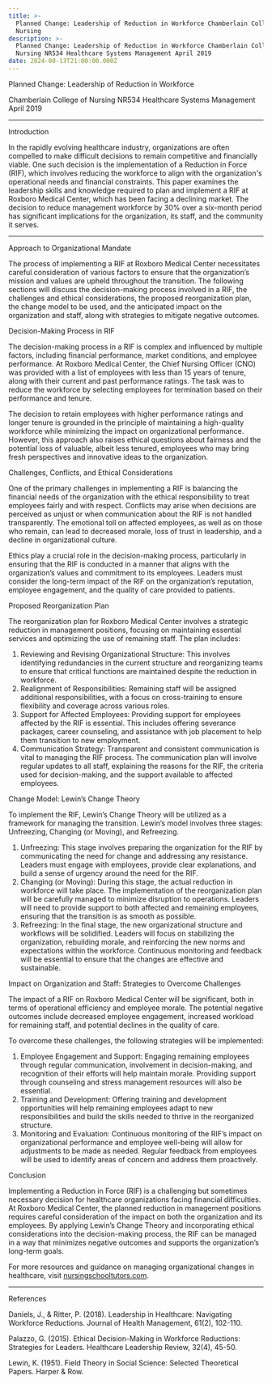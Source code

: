 ```yaml
---
title: >-
  Planned Change: Leadership of Reduction in Workforce Chamberlain College of
  Nursing
description: >-
  Planned Change: Leadership of Reduction in Workforce Chamberlain College of
  Nursing NR534 Healthcare Systems Management April 2019
date: 2024-08-13T21:00:00.000Z
---
```


Planned Change: Leadership of Reduction in Workforce

Chamberlain College of Nursing
NR534 Healthcare Systems Management
April 2019

***

Introduction

In the rapidly evolving healthcare industry, organizations are often compelled to make difficult decisions to remain competitive and financially viable. One such decision is the implementation of a Reduction in Force (RIF), which involves reducing the workforce to align with the organization's operational needs and financial constraints. This paper examines the leadership skills and knowledge required to plan and implement a RIF at Roxboro Medical Center, which has been facing a declining market. The decision to reduce management workforce by 30% over a six-month period has significant implications for the organization, its staff, and the community it serves.

***

Approach to Organizational Mandate

The process of implementing a RIF at Roxboro Medical Center necessitates careful consideration of various factors to ensure that the organization’s mission and values are upheld throughout the transition. The following sections will discuss the decision-making process involved in a RIF, the challenges and ethical considerations, the proposed reorganization plan, the change model to be used, and the anticipated impact on the organization and staff, along with strategies to mitigate negative outcomes.

Decision-Making Process in RIF

The decision-making process in a RIF is complex and influenced by multiple factors, including financial performance, market conditions, and employee performance. At Roxboro Medical Center, the Chief Nursing Officer (CNO) was provided with a list of employees with less than 15 years of tenure, along with their current and past performance ratings. The task was to reduce the workforce by selecting employees for termination based on their performance and tenure.

The decision to retain employees with higher performance ratings and longer tenure is grounded in the principle of maintaining a high-quality workforce while minimizing the impact on organizational performance. However, this approach also raises ethical questions about fairness and the potential loss of valuable, albeit less tenured, employees who may bring fresh perspectives and innovative ideas to the organization.

Challenges, Conflicts, and Ethical Considerations

One of the primary challenges in implementing a RIF is balancing the financial needs of the organization with the ethical responsibility to treat employees fairly and with respect. Conflicts may arise when decisions are perceived as unjust or when communication about the RIF is not handled transparently. The emotional toll on affected employees, as well as on those who remain, can lead to decreased morale, loss of trust in leadership, and a decline in organizational culture.

Ethics play a crucial role in the decision-making process, particularly in ensuring that the RIF is conducted in a manner that aligns with the organization’s values and commitment to its employees. Leaders must consider the long-term impact of the RIF on the organization’s reputation, employee engagement, and the quality of care provided to patients.

Proposed Reorganization Plan

The reorganization plan for Roxboro Medical Center involves a strategic reduction in management positions, focusing on maintaining essential services and optimizing the use of remaining staff. The plan includes:

1. Reviewing and Revising Organizational Structure: This involves identifying redundancies in the current structure and reorganizing teams to ensure that critical functions are maintained despite the reduction in workforce.
2. Realignment of Responsibilities: Remaining staff will be assigned additional responsibilities, with a focus on cross-training to ensure flexibility and coverage across various roles.
3. Support for Affected Employees: Providing support for employees affected by the RIF is essential. This includes offering severance packages, career counseling, and assistance with job placement to help them transition to new employment.
4. Communication Strategy: Transparent and consistent communication is vital to managing the RIF process. The communication plan will involve regular updates to all staff, explaining the reasons for the RIF, the criteria used for decision-making, and the support available to affected employees.

Change Model: Lewin’s Change Theory

To implement the RIF, Lewin’s Change Theory will be utilized as a framework for managing the transition. Lewin’s model involves three stages: Unfreezing, Changing (or Moving), and Refreezing.

1. Unfreezing: This stage involves preparing the organization for the RIF by communicating the need for change and addressing any resistance. Leaders must engage with employees, provide clear explanations, and build a sense of urgency around the need for the RIF.
2. Changing (or Moving): During this stage, the actual reduction in workforce will take place. The implementation of the reorganization plan will be carefully managed to minimize disruption to operations. Leaders will need to provide support to both affected and remaining employees, ensuring that the transition is as smooth as possible.
3. Refreezing: In the final stage, the new organizational structure and workflows will be solidified. Leaders will focus on stabilizing the organization, rebuilding morale, and reinforcing the new norms and expectations within the workforce. Continuous monitoring and feedback will be essential to ensure that the changes are effective and sustainable.

Impact on Organization and Staff: Strategies to Overcome Challenges

The impact of a RIF on Roxboro Medical Center will be significant, both in terms of operational efficiency and employee morale. The potential negative outcomes include decreased employee engagement, increased workload for remaining staff, and potential declines in the quality of care.

To overcome these challenges, the following strategies will be implemented:

1. Employee Engagement and Support: Engaging remaining employees through regular communication, involvement in decision-making, and recognition of their efforts will help maintain morale. Providing support through counseling and stress management resources will also be essential.
2. Training and Development: Offering training and development opportunities will help remaining employees adapt to new responsibilities and build the skills needed to thrive in the reorganized structure.
3. Monitoring and Evaluation: Continuous monitoring of the RIF’s impact on organizational performance and employee well-being will allow for adjustments to be made as needed. Regular feedback from employees will be used to identify areas of concern and address them proactively.

Conclusion

Implementing a Reduction in Force (RIF) is a challenging but sometimes necessary decision for healthcare organizations facing financial difficulties. At Roxboro Medical Center, the planned reduction in management positions requires careful consideration of the impact on both the organization and its employees. By applying Lewin’s Change Theory and incorporating ethical considerations into the decision-making process, the RIF can be managed in a way that minimizes negative outcomes and supports the organization’s long-term goals.

For more resources and guidance on managing organizational changes in healthcare, visit [nursingschooltutors.com](https://nursingschooltutors.com).

***

References

Daniels, J., & Ritter, P. (2018). Leadership in Healthcare: Navigating Workforce Reductions. Journal of Health Management, 61(2), 102-110.

Palazzo, G. (2015). Ethical Decision-Making in Workforce Reductions: Strategies for Leaders. Healthcare Leadership Review, 32(4), 45-50.

Lewin, K. (1951). Field Theory in Social Science: Selected Theoretical Papers. Harper & Row.
